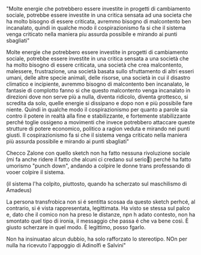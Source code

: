 "Molte energie che potrebbero essere investite in progetti di cambiamento sociale,
potrebbe essere investite in una critica sensata ad una societa che ha molto bisogno di essere criticata,
avremmo bisogno di malcontento ben incanalato,
quindi in qualche modo il cospirazionismo fa si che il sistema venga criticato nella maniera piu assurda possibile e mirando ai punti sbagliati"

Molte energie che potrebbero essere investite in progetti di cambiamento sociale, potrebbe essere investite in una critica sensata a una società che ha molto bisogno di essere criticata, una società che crea malcontento, malessere, frustrazione, una società basata sullo sfruttamento di altri esseri umani, delle altre specie animali, delle risorse, una società in cui il disastro climatico e incipiente, avremmo bisogno di malcontento ben incanalato, le fantasie di complotto fanno si che questo malcontento venga incanalato in direzioni dove non serve più a nulla, diventa ridicolo, diventa grottesco, si scredita da solo, quelle energie si dissipano e dopo non e più possibile fare niente. Quindi in qualche modo il cospirazionismo per quanto a parole sia contro il potere in realtà alla fine e stabilizzante, e fortemente stabilizzante perché toglie ossigeno a movimenti che invece potrebbero attaccare queste strutture di potere economico, politico a ragion veduta e mirando nei punti giusti. Il cospirazionismo fa si che il sistema venga criticato nella maniera più assurda possibile e mirando ai punti sbagliati"

Checco Zalone con quello sketch non ha fatto nessuna rivoluzione sociale (mi fa anche ridere il fatto che alcuni ci credano sul serio🤡) perché ha fatto umorismo "punch down", andando a colpire le donne trans professando di vooer colpire il sistema.

(il sistema l'ha colpito, piuttosto, quando ha scherzato sul maschilismo di Amadeus)

La persona transfrobica non si é sentitta scosaa da questo sketch perhcé, al contrario, si é vista rappresentata, legittimata. Ha visto se stessa sul palco e, dato che il comico non ha preso le distanze, npn h adato contesto, non ha smontato quel tipo di ironia, il messaggio che passa é che va bene così. È giusto scherzare in quel modo. È legittimo, posso fgarlo.

Non ha insinuatao alcun dubbio, ha solo rafforzato lo stereotipo. NOn per nulla ha ricevuto l'appoggio di Adinolfi e Salvini"
